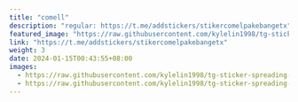 ```yaml
---
title: "comell"
description: "regular: https://t.me/addstickers/stikercomelpakebangetx"
featured_image: "https://raw.githubusercontent.com/kylelin1998/tg-sticker-spreading-worldwide-images/main/img/745719a8-3006-43ea-923e-6097a9673f8b.jpg"
link: "https://t.me/addstickers/stikercomelpakebangetx"
weight: 3
date: 2024-01-15T00:43:55+08:00
images:
  - https://raw.githubusercontent.com/kylelin1998/tg-sticker-spreading-worldwide-images/main/img/745719a8-3006-43ea-923e-6097a9673f8b.jpg
  - https://raw.githubusercontent.com/kylelin1998/tg-sticker-spreading-worldwide-images/main/img/0ad5352c-b4e9-4a87-b59e-cebc131d5e56.jpg
---
```

